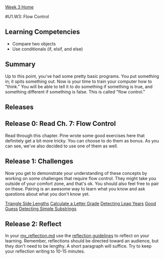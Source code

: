 [Week 3 Home](../)

#U1.W3: Flow Control

## Learning Competencies
- Compare two objects
- Use conditionals (if, elsif, and else)

## Summary
Up to this point, you've had some pretty basic programs. You put something in; it spits something out. Now is your time to train your computer how to "think." You will be able to tell it to do something if something is true, and something different if something is false. This is called "flow control."

## Releases

## Release 0: Read Ch. 7: Flow Control
Read through this chapter. Pine wrote some good exercises here that definitely get a bit more tricky. You can choose to do them as bonus. As you can see, we've also decided to use one of them as well.

## Release 1: Challenges
Now you get to demonstrate your understanding of these concepts by working on some challenges that require flow control. They might take you outside of your comfort zone, and that's ok. You should also feel free to pair on these. Pairing is an awesome way to learn what you know and ask questions about what you don't know yet.

[Triangle Side Lengths](7-triangle-side)
[Calculate a Letter Grade](8-calculate-grade)
[Detecting Leap Years](9-leap-years)
[Good Guess](10-good-guess)
[Detecting Simple Substrings](11-simple-substrings)

## Release 2: Reflect
In your [my_reflection.md](my_reflection.md) use the [reflection guidelines](https://github.com/Devbootcamp/phase-0-handbook/blob/master/coding-references/reflection-guidelines.md) to reflect on your learning. Remember, reflections should be directed toward an audience, but they don't need to be lengthy. A short paragraph will suffice. Try to keep your reflection writing to 10-15 minutes.